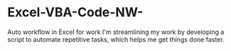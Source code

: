# Excel-VBA-Code-NW-
Auto workflow in Excel for work
I'm streamlining my work by developing a script to automate repetitive tasks, which helps me get things done faster.
